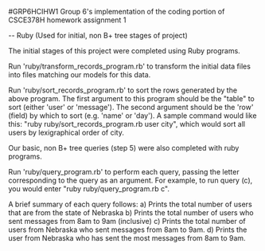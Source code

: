 #GRP6HCIHW1
Group 6's implementation of the coding portion of CSCE378H homework assignment 1

--
Ruby (Used for initial, non B+ tree stages of project)

The initial stages of this project were completed using Ruby programs.

Run 'ruby/transform_records_program.rb' to transform the initial data files into files matching our models for this data.

Run 'ruby/sort_records_program.rb' to sort the rows generated by the above program. The first argument to this program should be the "table" to sort (either 'user' or 'message'). The second argument should be the 'row' (field) by which to sort (e.g. 'name' or 'day'). A sample command would like this: "ruby ruby/sort_records_program.rb user city", which would sort all users by lexigraphical order of city.

Our basic, non B+ tree queries (step 5) were also completed with ruby programs. 

Run 'ruby/query_program.rb' to perform each query, passing the letter corresponding to the query as an argument. For example, to run query (c), you would enter "ruby ruby/query_program.rb c".

A brief summary of each query follows:
a) Prints the total number of users that are from the state of Nebraska
b) Prints the total number of users who sent messages from 8am to 9am (inclusive)
c) Prints the total number of users from Nebraska who sent messages from 8am to 9am.
d) Prints the user from Nebraska who has sent the most messages from 8am to 9am.